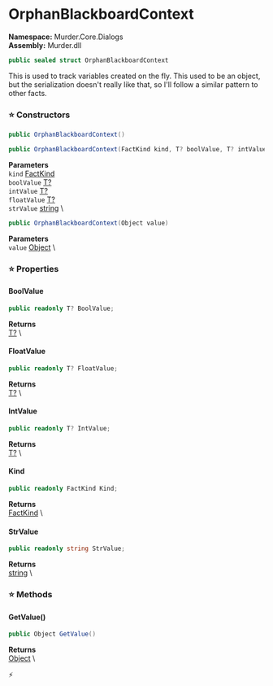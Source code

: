 # OrphanBlackboardContext

**Namespace:** Murder.Core.Dialogs \
**Assembly:** Murder.dll

```csharp
public sealed struct OrphanBlackboardContext
```

This is used to track variables created on the fly. This used to be an
            object, but the serialization doesn't really like that, so I'll follow a 
            similar pattern to other facts.

### ⭐ Constructors
```csharp
public OrphanBlackboardContext()
```

```csharp
public OrphanBlackboardContext(FactKind kind, T? boolValue, T? intValue, T? floatValue, string strValue)
```

**Parameters** \
`kind` [FactKind](../../../Murder/Core/Dialogs/FactKind.html) \
`boolValue` [T?](https://learn.microsoft.com/en-us/dotnet/api/System.Nullable-1?view=net-7.0) \
`intValue` [T?](https://learn.microsoft.com/en-us/dotnet/api/System.Nullable-1?view=net-7.0) \
`floatValue` [T?](https://learn.microsoft.com/en-us/dotnet/api/System.Nullable-1?view=net-7.0) \
`strValue` [string](https://learn.microsoft.com/en-us/dotnet/api/System.String?view=net-7.0) \

```csharp
public OrphanBlackboardContext(Object value)
```

**Parameters** \
`value` [Object](https://learn.microsoft.com/en-us/dotnet/api/System.Object?view=net-7.0) \

### ⭐ Properties
#### BoolValue
```csharp
public readonly T? BoolValue;
```

**Returns** \
[T?](https://learn.microsoft.com/en-us/dotnet/api/System.Nullable-1?view=net-7.0) \
#### FloatValue
```csharp
public readonly T? FloatValue;
```

**Returns** \
[T?](https://learn.microsoft.com/en-us/dotnet/api/System.Nullable-1?view=net-7.0) \
#### IntValue
```csharp
public readonly T? IntValue;
```

**Returns** \
[T?](https://learn.microsoft.com/en-us/dotnet/api/System.Nullable-1?view=net-7.0) \
#### Kind
```csharp
public readonly FactKind Kind;
```

**Returns** \
[FactKind](../../../Murder/Core/Dialogs/FactKind.html) \
#### StrValue
```csharp
public readonly string StrValue;
```

**Returns** \
[string](https://learn.microsoft.com/en-us/dotnet/api/System.String?view=net-7.0) \
### ⭐ Methods
#### GetValue()
```csharp
public Object GetValue()
```

**Returns** \
[Object](https://learn.microsoft.com/en-us/dotnet/api/System.Object?view=net-7.0) \



⚡